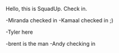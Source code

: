 Hello, this is SquadUp. Check in.

-Miranda checked in
-Kamaal checked in ;)

-Tyler here

-brent is the man
-Andy checking in

